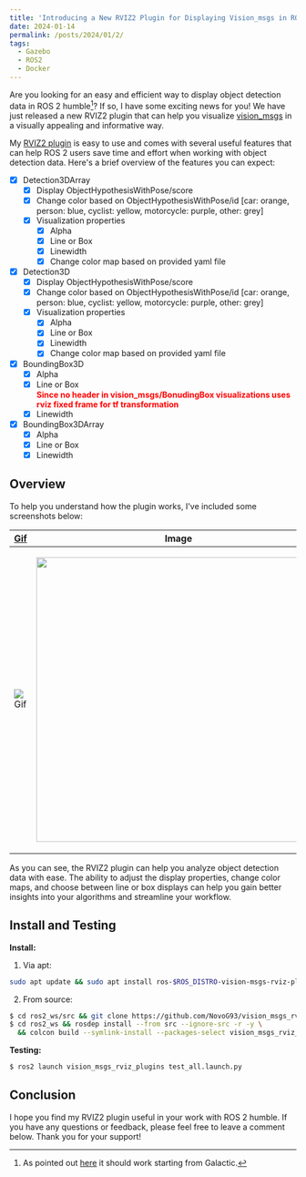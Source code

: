 ```yaml
---
title: 'Introducing a New RVIZ2 Plugin for Displaying Vision_msgs in ROS 2'
date: 2024-01-14
permalink: /posts/2024/01/2/
tags:
  - Gazebo
  - ROS2
  - Docker
---
```



Are you looking for an easy and efficient way to display object detection data in ROS 2 humble[^1]? If so, I have some exciting news for you! We have just released a new RVIZ2 plugin that can help you visualize [vision_msgs](https://github.com/ros-perception/vision_msgs) in a visually appealing and informative way.

My [RVIZ2 plugin](https://github.com/NovoG93/vision_msgs_rviz_plugins) is easy to use and comes with several useful features that can help ROS 2 users save time and effort when working with object detection data. Here's a brief overview of the features you can expect:

- [x] Detection3DArray
  - [x] Display ObjectHypothesisWithPose/score
  - [x] Change color based on ObjectHypothesisWithPose/id [car: orange, person: blue, cyclist: yellow, motorcycle: purple, other: grey]
  - [x] Visualization properties
    - [x] Alpha
    - [x] Line or Box
    - [x] Linewidth
    - [x] Change color map based on provided yaml file
- [x] Detection3D
  - [x] Display ObjectHypothesisWithPose/score
  - [x] Change color based on ObjectHypothesisWithPose/id [car: orange, person: blue, cyclist: yellow, motorcycle: purple, other: grey]
  - [x] Visualization properties
    - [x] Alpha
    - [x] Line or Box
    - [x] Linewidth
    - [x] Change color map based on provided yaml file
- [x] BoundingBox3D
    - [x] Alpha
    - [x] Line or Box    
        <span style="color:red">**Since no header in vision_msgs/BonudingBox visualizations uses rviz fixed frame for tf transformation**</span>
    - [x] Linewidth
- [x] BoundingBox3DArray
    - [x] Alpha
    - [x] Line or Box
    - [x] Linewidth

## Overview

To help you understand how the plugin works, I've included some screenshots below:


| [Gif](https://github.com/NovoG93/vision_msgs_rviz_plugins/blob/humble/assets/BBoxArray.gif?) | Image |
| --- | --- |
| ![Gif](https://global.discourse-cdn.com/business7/uploads/ros/original/3X/e/c/ec1da5217561a09e8415bb4d100b2efb5437dfcc.gif) | <p align="center"><img src="https://global.discourse-cdn.com/business7/uploads/ros/original/3X/0/0/00530d22151ea21cda9221006c9c0105400f15d8.png" height="auto" width="500"></p> |

As you can see, the RVIZ2 plugin can help you analyze object detection data with ease. The ability to adjust the display properties, change color maps, and choose between line or box displays can help you gain better insights into your algorithms and streamline your workflow.


## Install and Testing

__Install:__
1. Via apt:
```bash
sudo apt update && sudo apt install ros-$ROS_DISTRO-vision-msgs-rviz-plugins
```

2. From source:
```bash
$ cd ros2_ws/src && git clone https://github.com/NovoG93/vision_msgs_rviz_plugins -b humble
$ cd ros2_ws && rosdep install --from src --ignore-src -r -y \
  && colcon build --symlink-install --packages-select vision_msgs_rviz_plugins
```

__Testing:__
```bash
$ ros2 launch vision_msgs_rviz_plugins test_all.launch.py 
```


## Conclusion
I hope you find my RVIZ2 plugin useful in your work with ROS 2 humble. If you have any questions or feedback, please feel free to leave a comment below. Thank you for your support!

[^1]: As pointed out [here](https://github.com/NovoG93/vision_msgs_rviz_plugins/issues/3#issuecomment-1442682145) it should work starting from Galactic.